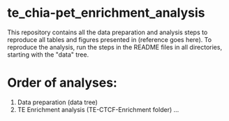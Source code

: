 # te_chia-pet_enrichment_analysis

This repository contains all the data preparation and analysis steps to reproduce all tables and figures presented in (reference goes here). To reproduce the analysis, run the steps in the README files in all directories, starting with the "data" tree.

# Order of analyses:

1) Data preparation (data tree)
2) TE Enrichment analysis (TE-CTCF-Enrichment folder)
...

